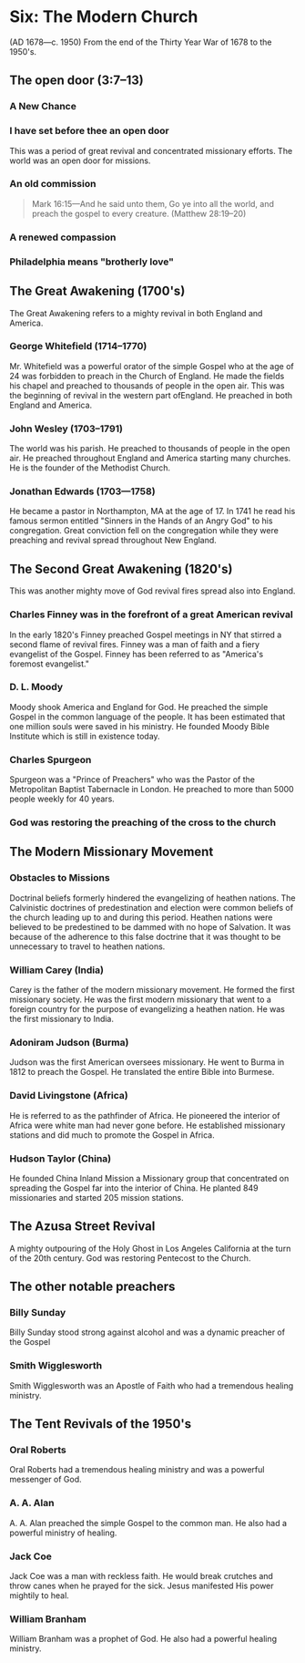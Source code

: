 # Six: The Modern Church

(AD 1678—c. 1950) From the end of the Thirty Year War of 1678 to the 1950's.

## The open door (3:7&ndash;13)

### A New Chance

### I have set before thee an open door

This was a period of great revival and concentrated missionary efforts. The world was an open door for missions.

### An old commission

> Mark 16:15&mdash;And he said unto them, Go ye into all the world, and preach the gospel to every creature. (Matthew 28:19&ndash;20)

### A renewed compassion

### Philadelphia means "brotherly love"

## The Great Awakening (1700's)

The Great Awakening refers to a mighty revival in both England and America.

### George Whitefield (1714&ndash;1770)

Mr. Whitefield was a powerful orator of the simple Gospel who at the age of 24 was forbidden to preach in the Church of England. He made the fields his chapel and preached to thousands of people in the open air. This was the beginning of revival in the western part ofEngland. He preached in both England and America.

### John Wesley (1703&ndash;1791)

The world was his parish. He preached to thousands of people in the open air. He preached throughout England and America starting many churches. He is the founder of the Methodist Church.

### Jonathan Edwards (1703&mdash;1758)

He became a pastor in Northampton, MA at the age of 17. In 1741 he read his famous sermon entitled "Sinners in the Hands of an Angry God" to his congregation. Great conviction fell on the congregation while they were preaching and revival spread throughout New England.

## The Second Great Awakening (1820's)

This was another mighty move of God revival fires spread also into England.

### Charles Finney was in the forefront of a great American revival

In the early 1820's Finney preached Gospel meetings in NY that stirred a second flame of revival fires. Finney was a man of faith and a fiery evangelist of the Gospel. Finney has been referred to as "America's foremost evangelist."

### D. L. Moody

Moody shook America and England for God. He preached the simple Gospel in the common language of the people. It has been estimated that one million souls were saved in his ministry. He founded Moody Bible Institute which is still in existence today.

### Charles Spurgeon

Spurgeon was a "Prince of Preachers" who was the Pastor of the Metropolitan Baptist Tabernacle in London. He preached to more than 5000 people weekly for 40 years.

### God was restoring the preaching of the cross to the church

## The Modern Missionary Movement

### Obstacles to Missions

Doctrinal beliefs formerly hindered the evangelizing of heathen nations. The Calvinistic doctrines of predestination and election were common beliefs of the church leading up to and during this period. Heathen nations were believed to be predestined to be dammed with no hope of Salvation. It was because of the adherence to this false doctrine that it was thought to be unnecessary to travel to heathen nations.

### William Carey (India)

Carey is the father of the modern missionary movement. He formed the first missionary society. He was the first modern missionary that went to a foreign country for the purpose of evangelizing a heathen nation. He was the first missionary to India.

### Adoniram Judson (Burma)

Judson was the first American oversees missionary. He went to Burma in 1812 to preach the Gospel. He translated the entire Bible into Burmese.

### David Livingstone (Africa)

He is referred to as the pathfinder of Africa. He pioneered the interior of Africa were white man had never gone before. He established missionary stations and did much to promote the Gospel in Africa.

### Hudson Taylor (China)

He founded China Inland Mission a Missionary group that concentrated on spreading the Gospel far into the interior of China. He planted 849 missionaries and started 205 mission stations.

## The Azusa Street Revival

A mighty outpouring of the Holy Ghost in Los Angeles California at the turn of the 20th century. God was restoring Pentecost to the Church.

## The other notable preachers

### Billy Sunday

Billy Sunday stood strong against alcohol and was a dynamic preacher of the Gospel

### Smith Wigglesworth

Smith Wigglesworth was an Apostle of Faith who had a tremendous healing ministry.

## The Tent Revivals of the 1950's

### Oral Roberts

Oral Roberts had a tremendous healing ministry and was a powerful messenger of God.

### A. A. Alan

A. A. Alan preached the simple Gospel to the common man. He also had a powerful ministry of healing.

### Jack Coe

Jack Coe was a man with reckless faith. He would break crutches and throw canes when he prayed for the sick. Jesus manifested His power mightily to heal.

### William Branham

William Branham was a prophet of God. He also had a powerful healing ministry.